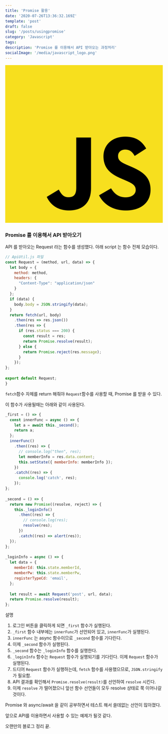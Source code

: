```yaml
---
title: 'Promise 활용'
date: '2020-07-26T13:36:32.169Z'
template: 'post'
draft: false
slug: '/posts/usingpromise'
category: 'Javascript'
tags:
description: 'Promise 를 이용해서 API 받아오는 과정처리'
socialImage: '/media/javascript_logo.png'
---
```


![](/media/javascript_logo.png)

### Promise 를 이용해서 API 받아오기

API 를 받아오는 Request 라는 함수를 생성했다.
아래 script 는 함수 전체 모습이다.

```javascript
// ApiUtil.js 파일
const Request = (method, url, data) => {
  let body = {
    method: method,
    headers: {
      "Content-Type": "application/json"
    }
  };
  if (data) {
    body.body = JSON.stringify(data);
  }
  return fetch(url, body)
    .then(res => res.json())
    .then(res => {
      if (res.status === 200) {
        const result = res;
        return Promise.resolve(result);
      } else {
        return Promise.reject(res.message);
      }
    });
};

export default Request;
}
```

`fetch`함수 자체를 return 해줘야 `Request`함수를 사용할 때, Promise 를 받을 수 있다.

이 함수가 사용될때는 아래와 같이 사용된다.

```javascript
_first = () => {
  const innerFunc = async () => {
    let a = await this._second();
    return a;
  };
  innerFunc()
    .then((res) => {
      // console.log("then", res);
      let memberInfo = res.data.content;
      this.setState({ memberInfo: memberInfo });
    })
    .catch((res) => {
      console.log('catch', res);
    });
};

_second = () => {
  return new Promise((resolve, reject) => {
    this._loginInfo()
      .then((res) => {
        // console.log(res);
        resolve(res);
      })
      .catch((res) => alert(res));
  });
};

_loginInfo = async () => {
  let data = {
    memberId: this.state.memberId,
    memberPw: this.state.memberPw,
    registerTypeCd: 'email',
  };

  let result = await Request('post', url, data);
  return Promise.resolve(result);
};
```

설명

1. 로그인 버튼을 클릭하게 되면 `_first` 함수가 실행된다.
2. `_first` 함수 내부에는 `innerFunc`가 선언되어 있고, `innerFunc`가 실행된다.
3. `innerFunc` 는 async 함수이므로 `_second` 함수를 기다린다.
4. 이제 `_second` 함수가 실행된다.
5. `_second` 함수는 `_loginInfo` 함수를 실행한다.
6. `_loginInfo` 함수는 `Request` 함수가 실행되기를 기다린다. 이제 `Request` 함수가 실행된다.
7. 드디어 `Request` 함수가 실행하는데, `fetch`
   함수를 사용했으므로, `JSON.stringify`가 필요함.
8. API 결과를 확인해서 `Promise.resolve(result)`를 선언하여 `resolve` 시킨다.
9. 이제 `resolve` 가 떨어졌으니 앞선 함수 선언들이 모두 resolve 상태로 쭉 이어나갈 것이다.

Promise 와 async/await 을 같이 공부하면서 테스트 해서 쓸데없는 선언이 많아졌다.

앞으로 API를 이용하면서 사용할 수 있는 예제가 될것 같다.

오랜만의 블로그 정리 끝.
